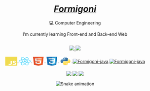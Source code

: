 
<div>
  <h1 align="center"><a href="https://www.linkedin.com/in/vitor-Formigoni/"><i>Formigoni</i></a></h1>
  <p align="center">💻 Computer Engineering 
  </a><br>
  <p align="center"> I’m currently learning Front-end and Back-end Web </h2>
</div>

##

<div align="center">
  <a href="https://github.com/Formigoni1">
  <img height="150em" src="https://github-readme-stats.vercel.app/api?username=zFormigoni&show_icons=true&theme=dark&include_all_commits=true&count_private=true"/>
  <img height="150em" src="https://github-readme-stats.vercel.app/api/top-langs/?username=zFormigoni&layout=compact&langs_count=7&theme=dark"/>
</div>
  
<div align="center" valign="top"><br>
  <img align="center" alt="Formigoni-Js" height="30" width="40" src="https://raw.githubusercontent.com/devicons/devicon/master/icons/javascript/javascript-plain.svg">
  <img align="center" alt="Formigoni-React" height="30" width="40" src="https://raw.githubusercontent.com/devicons/devicon/master/icons/react/react-original.svg">
  <img align="center" alt="Formigoni-HTML" height="30" width="40" src="https://raw.githubusercontent.com/devicons/devicon/master/icons/html5/html5-original.svg">
  <img align="center" alt="Formigoni-CSS" height="30" width="40" src="https://raw.githubusercontent.com/devicons/devicon/master/icons/css3/css3-original.svg">
  <img align="center" alt="Formigoni-Python" height="30" width="40" src="https://raw.githubusercontent.com/devicons/devicon/master/icons/python/python-original.svg">
  <img align="center" alt="Formigoni-java" height="30" width="40" src="https://cdn.jsdelivr.net/gh/devicons/devicon/icons/java/java-original.svg">
  <img align="center" alt="Formigoni-java" height="30" width="40" src="https://cdn.jsdelivr.net/gh/devicons/devicon/icons/android/android-plain.svg"/>
</div>
  
<div align="center"><br>
    <a href="https://www.instagram.com/_formigoni_/" target="_blank"><img src="https://img.shields.io/badge/-Instagram-%23E4405F?style=for-the-badge&logo=instagram&logoColor=white" target="_blank"></a>
  <a href = "mailto:vitor.formigoni@gmail.com"><img src="https://img.shields.io/badge/-Gmail-%23333?style=for-the-badge&logo=gmail&logoColor=white" target="_blank"></a>
  <a href="https://www.linkedin.com/in/vitor-formigoni/" target="_blank"><img src="https://img.shields.io/badge/-LinkedIn-%230077B5?style=for-the-badge&logo=linkedin&logoColor=white" target="_blank"></a> 
</div>
 
 <div align="center">
  
  ![Snake animation](https://github.com/Formigoni1/zFormigoni/blob/output/github-contribution-grid-snake.svg)
  
</div>
